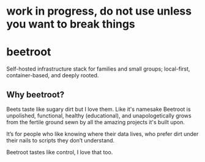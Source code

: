 # work in progress, do not use unless you want to break things

# beetroot
Self-hosted infrastructure stack for families and small groups; local-first, container-based, and deeply rooted.

## Why beetroot?
Beets taste like sugary dirt but I love them.  Like it's namesake Beetroot is unpolished, functional, healthy (educational), and unapologetically grows from the fertile ground sewn by all the amazing projects it's built upon.

It’s for people who like knowing where their data lives, who prefer dirt under their nails to scripts they don’t understand.

Beetroot tastes like control, I love that too.
